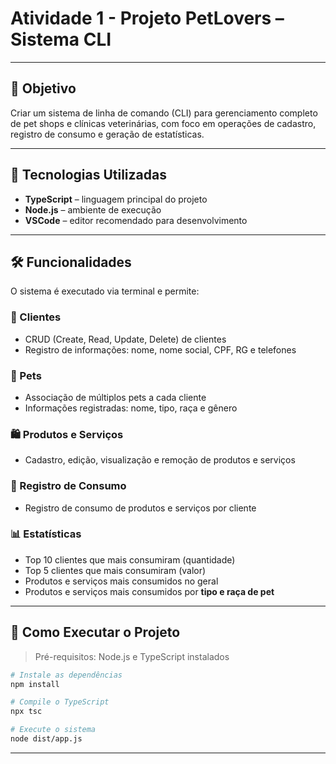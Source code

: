 
# Atividade 1 - Projeto PetLovers – Sistema CLI

---

## 🎯 Objetivo

Criar um sistema de linha de comando (CLI) para gerenciamento completo de pet shops e clínicas veterinárias, com foco em operações de cadastro, registro de consumo e geração de estatísticas.

---

## 🧰 Tecnologias Utilizadas

- **TypeScript** – linguagem principal do projeto
- **Node.js** – ambiente de execução
- **VSCode** – editor recomendado para desenvolvimento

---

## 🛠️ Funcionalidades

O sistema é executado via terminal e permite:

### 👥 Clientes
- CRUD (Create, Read, Update, Delete) de clientes
- Registro de informações: nome, nome social, CPF, RG e telefones

### 🐾 Pets
- Associação de múltiplos pets a cada cliente
- Informações registradas: nome, tipo, raça e gênero

### 🛍️ Produtos e Serviços
- Cadastro, edição, visualização e remoção de produtos e serviços

### 🧾 Registro de Consumo
- Registro de consumo de produtos e serviços por cliente

### 📊 Estatísticas
- Top 10 clientes que mais consumiram (quantidade)
- Top 5 clientes que mais consumiram (valor)
- Produtos e serviços mais consumidos no geral
- Produtos e serviços mais consumidos por **tipo e raça de pet**

---

## 🚀 Como Executar o Projeto

> Pré-requisitos: Node.js e TypeScript instalados

```bash
# Instale as dependências
npm install

# Compile o TypeScript
npx tsc

# Execute o sistema
node dist/app.js
```
---

